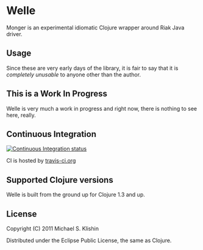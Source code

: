 # Welle

Monger is an experimental idiomatic Clojure wrapper around Riak Java driver.


## Usage

Since these are very early days of the library, it is fair to say that it is *completely unusable* to anyone
other than the author.


## This is a Work In Progress

Welle is very much a work in progress and right now, there is nothing to
see here, really.


## Continuous Integration

[![Continuous Integration status](https://secure.travis-ci.org/michaelklishin/welle.png)](http://travis-ci.org/michaelklishin/welle)

CI is hosted by [travis-ci.org](http://travis-ci.org)


## Supported Clojure versions

Welle is built from the ground up for Clojure 1.3 and up.


## License

Copyright (C) 2011 Michael S. Klishin

Distributed under the Eclipse Public License, the same as Clojure.
